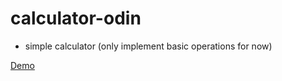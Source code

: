# calculator-odin

- simple calculator (only implement basic operations for now)

<a href="https://iamwaiyanminhtet.github.io/calculator-odin/" target="_blank">Demo</a>